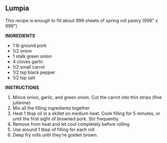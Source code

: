 ## Lumpia

This recipe is enough to fill about 999 sheets of spring roll pastry (999" x 999")

**INGREDIENTS**

- 1 lb ground pork
- 1/2 onion
- 1 stalk green onion
- 4 cloves garlic
- 1/2 small carrot
- 1/2 tsp black pepper
- 1/2 tsp salt

**INSTRUCTIONS**

1. Mince onion, garlic, and green onion. Cut the carrot into thin strips (fine julienne)
1. Mix all the filling ingredients together
1. Heat 1 tbsp oil in a skillet on medium heat. Cook filling for 5 minutes, or until the first sight of browned pork. Stir frequently.
1. Remove from heat and let cool completely before rolling
1. Use around 1 tbsp of filling for each roll
1. Deep fry rolls until they're golden brown.
